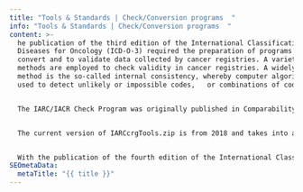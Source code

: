 ```yaml
---
title: "Tools & Standards | Check/Conversion programs  "
info: "Tools & Standards | Check/Conversion programs  "
content: >-
  he publication of the third edition of the International Classification of
  Diseases for Oncology (ICD-O-3) required the preparation of programs to
  convert and to validate data collected by cancer registries. A variety of
  methods are employed to check validity in cancer registries. A widely used
  method is the so-called internal consistency, whereby computer algorithms are
  used to detect unlikely or impossible codes,   or combinations of codes.  


  The IARC/IACR Check Program was originally published in Comparability and Quality Control in Cancer Registration (Parkin et al, 1994). This first program was created to assess data submitted for Cancer Incidence in Five Continents Volumes V-VII. The program was based on ICD-O-3 and the technical report is available here   


  The current version of IARCcrgTools.zip is from 2018 and takes into account changes in ICD-O-3.1 enabling internal consistency checks to detect unlikely or implausible combination of codes. An updated version of the multiple primary check program which takes into consideration ICD-O-3.1 revised morphological codes and the ICD-O-3.1 to ICD-10 (2010 edition).  


  With the publication of the fourth edition of the International Classification of Diseases for Oncology (ICD-O-4), new programs to convert and to validate registry data is being updated and will be available in 2026.
SEOmetaData:
  metaTitle: "{{ title }}"
---
```

